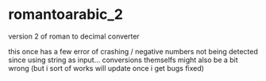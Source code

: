 # romantoarabic_2
version 2 of roman to decimal converter 

this once has a few error of crashing / negative numbers not being detected since using string as input...
conversions themselfs might also be a bit wrong (but i sort of works will update once i get bugs fixed)
